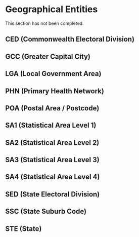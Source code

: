 # Geographical Entities

This section has not been completed. 

## CED (Commonwealth Electoral Division)

## GCC (Greater Capital City)

## LGA (Local Government Area)

## PHN (Primary Health Network)

## POA (Postal Area / Postcode)

## SA1 (Statistical Area Level 1)

## SA2 (Statistical Area Level 2)

## SA3 (Statistical Area Level 3)

## SA4 (Statistical Area Level 4)

## SED (State Electoral Division)

## SSC (State Suburb Code)

## STE (State)

